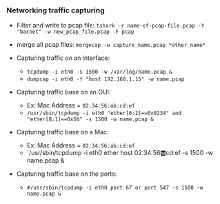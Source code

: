 ### Networking traffic capturing
- Filter and write to pcap file: `tshark -r name-of-pcap-file.pcap -Y "bacnet" -w new_pcap_file.pcap -F pcap`
- merge all pcap files: `mergecap -w capture_name.pcap *other_name*`
- Capturing traffic on an interface: 
  - `tcpdump -i eth0 -s 1500 -w /var/log/name.pcap &`
  - `dumpcap -i eth0 -f "host 192.168.1.15" -w name.pcap`

- Capturing traffic base on an OUI:
  - Ex: Mac Address = `02:34:56:ab:cd:ef`
  - `/usr/sbin/tcpdump -i eth0 "ether[6:2]==0x0234" and "ether[8:1]==0x56" -s 1500 -w name.pcap &`

- Capturing traffic base on a Mac:
  - Ex: Mac Address = `02:34:56:ab:cd:ef`
  - `/usr/sbin/tcpdump -i eth0 ether host 02:34:56:ab:cd:ef -s 1500 -w name.pcap &

- Capturing traffic base on the ports:
  -  `#/usr/sbin/tcpdump -i eth0 port 67 or port 547 -s 1500 -w name.pcap &`
